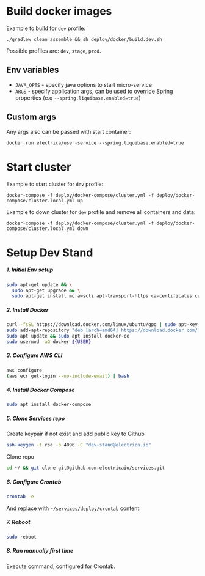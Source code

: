 # Build docker images
Example to build for `dev` profile:
```
./gradlew clean assemble && sh deploy/docker/build.dev.sh
```
Possible profiles are: `dev`, `stage`, `prod`.

## Env variables
- `JAVA_OPTS` - specify java options to start micro-service
- `ARGS` - specify application args, can be used to override Spring properties (e.q `--spring.liquibase.enabled=true`)

## Custom args
Any args also can be passed with start container:
```
docker run electrica/user-service --spring.liquibase.enabled=true
```

# Start cluster
Example to start cluster for `dev` profile:
```
docker-compose -f deploy/docker-compose/cluster.yml -f deploy/docker-compose/cluster.local.yml up
```

Example to down cluster for `dev` profile and remove all containers and data:
```
docker-compose -f deploy/docker-compose/cluster.yml -f deploy/docker-compose/cluster.local.yml down
```

# Setup Dev Stand

##### 1. Initial Env setup
```bash
sudo apt-get update && \
  sudo apt-get upgrade && \
  sudo apt-get install mc awscli apt-transport-https ca-certificates curl software-properties-common
```

##### 2. Install Docker
```bash
curl -fsSL https://download.docker.com/linux/ubuntu/gpg | sudo apt-key add -
sudo add-apt-repository "deb [arch=amd64] https://download.docker.com/linux/ubuntu bionic stable"
sudo apt update && sudo apt install docker-ce
sudo usermod -aG docker ${USER}
```

##### 3. Configure AWS CLI
```bash
aws configure
(aws ecr get-login --no-include-email) | bash
```

##### 4. Install Docker Compose
```bash
sudo apt install docker-compose
```

##### 5. Clone Services repo
Create keypair if not exist and add public key to Github 
```bash
ssh-keygen -t rsa -b 4096 -C "dev-stand@electrica.io"
```
Clone repo
```bash
cd ~/ && git clone git@github.com:electricaio/services.git
```

##### 6. Configure Crontab
```bash
crontab -e
```
And replace with `~/services/deploy/crontab` content.

##### 7. Reboot
```bash
sudo reboot
```

##### 8. Run manually first time
Execute command, configured for Crontab.
